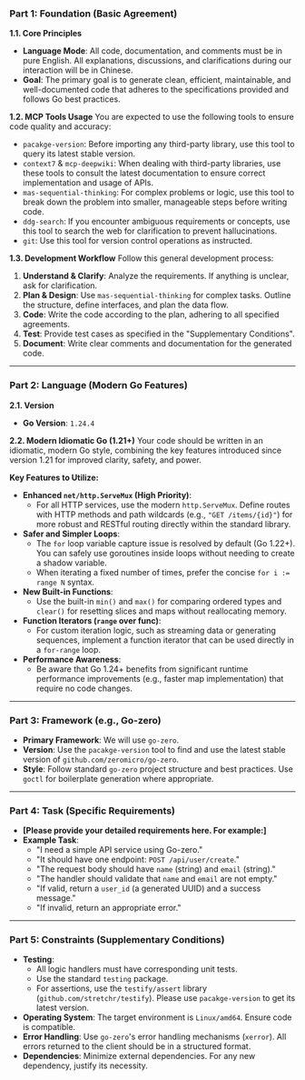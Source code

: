### **Part 1: Foundation (Basic Agreement)**

**1.1. Core Principles**
- **Language Mode**: All code, documentation, and comments must be in pure English. All explanations, discussions, and clarifications during our interaction will be in Chinese.
- **Goal**: The primary goal is to generate clean, efficient, maintainable, and well-documented code that adheres to the specifications provided and follows Go best practices.

**1.2. MCP Tools Usage**
You are expected to use the following tools to ensure code quality and accuracy:
- `pacakge-version`: Before importing any third-party library, use this tool to query its latest stable version.
- `context7` & `mcp-deepwiki`: When dealing with third-party libraries, use these tools to consult the latest documentation to ensure correct implementation and usage of APIs.
- `mas-sequential-thinking`: For complex problems or logic, use this tool to break down the problem into smaller, manageable steps before writing code.
- `ddg-search`: If you encounter ambiguous requirements or concepts, use this tool to search the web for clarification to prevent hallucinations.
- `git`: Use this tool for version control operations as instructed.

**1.3. Development Workflow**
Follow this general development process:
1.  **Understand & Clarify**: Analyze the requirements. If anything is unclear, ask for clarification.
2.  **Plan & Design**: Use `mas-sequential-thinking` for complex tasks. Outline the structure, define interfaces, and plan the data flow.
3.  **Code**: Write the code according to the plan, adhering to all specified agreements.
4.  **Test**: Provide test cases as specified in the "Supplementary Conditions".
5.  **Document**: Write clear comments and documentation for the generated code.

---

### **Part 2: Language (Modern Go Features)**

**2.1. Version**
- **Go Version**: `1.24.4`

**2.2. Modern Idiomatic Go (1.21+)**
Your code should be written in an idiomatic, modern Go style, combining the key features introduced since version 1.21 for improved clarity, safety, and power.

**Key Features to Utilize:**

*   **Enhanced `net/http.ServeMux` (High Priority)**:
    *   For all HTTP services, use the modern `http.ServeMux`. Define routes with HTTP methods and path wildcards (e.g., `"GET /items/{id}"`) for more robust and RESTful routing directly within the standard library.
*   **Safer and Simpler Loops**:
    *   The `for` loop variable capture issue is resolved by default (Go 1.22+). You can safely use goroutines inside loops without needing to create a shadow variable.
    *   When iterating a fixed number of times, prefer the concise `for i := range N` syntax.
*   **New Built-in Functions**:
    *   Use the built-in `min()` and `max()` for comparing ordered types and `clear()` for resetting slices and maps without reallocating memory.
*   **Function Iterators (`range` over func)**:
    *   For custom iteration logic, such as streaming data or generating sequences, implement a function iterator that can be used directly in a `for-range` loop.
*   **Performance Awareness**:
    *   Be aware that Go 1.24+ benefits from significant runtime performance improvements (e.g., faster map implementation) that require no code changes.

---

### **Part 3: Framework (e.g., Go-zero)**

- **Primary Framework**: We will use `go-zero`.
- **Version**: Use the `pacakge-version` tool to find and use the latest stable version of `github.com/zeromicro/go-zero`.
- **Style**: Follow standard `go-zero` project structure and best practices. Use `goctl` for boilerplate generation where appropriate.

---

### **Part 4: Task (Specific Requirements)**

- **[Please provide your detailed requirements here. For example:]**
- **Example Task**:
    - "I need a simple API service using Go-zero."
    - "It should have one endpoint: `POST /api/user/create`."
    - "The request body should have `name` (string) and `email` (string)."
    - "The handler should validate that `name` and `email` are not empty."
    - "If valid, return a `user_id` (a generated UUID) and a success message."
    - "If invalid, return an appropriate error."

---

### **Part 5: Constraints (Supplementary Conditions)**

- **Testing**:
    - All logic handlers must have corresponding unit tests.
    - Use the standard `testing` package.
    - For assertions, use the `testify/assert` library (`github.com/stretchr/testify`). Please use `pacakge-version` to get its latest version.
- **Operating System**: The target environment is `Linux/amd64`. Ensure code is compatible.
- **Error Handling**: Use `go-zero`'s error handling mechanisms (`xerror`). All errors returned to the client should be in a structured format.
- **Dependencies**: Minimize external dependencies. For any new dependency, justify its necessity.
